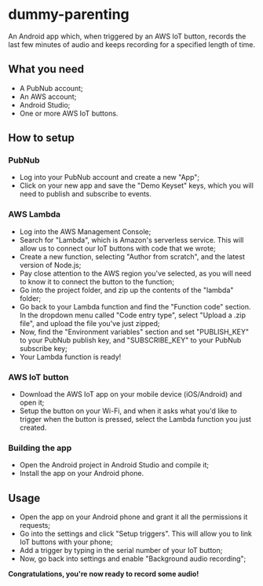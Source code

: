 # dummy-parenting
An Android app which, when triggered by an AWS IoT button, records the last few minutes of audio and keeps recording for a specified length of time.
## What you need
- A PubNub account;
- An AWS account;
- Android Studio;
- One or more AWS IoT buttons.

## How to setup
### PubNub
- Log into your PubNub account and create a new "App";
- Click on your new app and save the "Demo Keyset" keys, which you will need to publish and subscribe to events.

### AWS Lambda
- Log into the AWS Management Console;
- Search for "Lambda", which is Amazon's serverless service. This will allow us to connect our IoT buttons with code that we wrote;
- Create a new function, selecting "Author from scratch", and the latest version of Node.js;
- Pay close attention to the AWS region you've selected, as you will need to know it to connect the button to the function;
- Go into the project folder, and zip up the contents of the "lambda" folder;
- Go back to your Lambda function and find the "Function code" section. In the dropdown menu called "Code entry type", select "Upload a .zip file", and upload the file you've just zipped;
- Now, find the "Environment variables" section and set "PUBLISH_KEY" to your PubNub publish key, and "SUBSCRIBE_KEY" to your PubNub subscribe key;
- Your Lambda function is ready!

### AWS IoT button
- Download the AWS IoT app on your mobile device (iOS/Android) and open it;
- Setup the button on your Wi-Fi, and when it asks what you'd like to trigger when the button is pressed, select the Lambda function you just created.

### Building the app
- Open the Android project in Android Studio and compile it;
- Install the app on your Android phone.

## Usage
- Open the app on your Android phone and grant it all the permissions it requests;
- Go into the settings and click "Setup triggers". This will allow you to link IoT buttons with your phone;
- Add a trigger by typing in the serial number of your IoT button;
- Now, go back into settings and enable "Background audio recording";

**Congratulations, you're now ready to record some audio!**